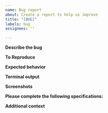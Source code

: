 ```yaml
---
name: Bug report
about: Create a report to help us improve
title: "[BUG]"
labels: bug
assignees: ''

---
```


**Describe the bug**
<!-- A clear and concise description of what the bug is. -->


**To Reproduce**
<!-- Steps to reproduce the behavior: What command did you run that caused the bug? -->


**Expected behavior**
<!-- A clear and concise description of what you expected to happen. -->


**Terminal output**
<!-- What stdout shows you?-->


**Screenshots**
<!-- If applicable, add screenshots to help explain your problem. -->


**Please complete the following specifications:**
<!--
 - Operating system and Distribution: [e.g. Debian Bullseye (11) - $ lsb_release -sc]
 - Shell and its Version [e.g. BASH 5.1 - $ echo $SHELL]
 - Last git commit [e.g. 2ca0ed0220a0bcce05d67c13690eac68e07398ff - $ git log -1] -->


**Additional context**
<!-- Add any other context about the problem here. -->


